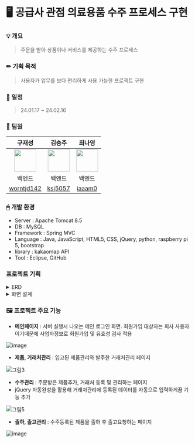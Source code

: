 <div align="left">

<h1>🖥 공급사 관점 의료용품 수주 프로세스 구현</h1>
  
### 💡 개요
> 주문을 받아 상품이나 서비스를 제공하는 수주 프로세스
### ✏ 기획 목적
> 사용자가 업무를 보다 편리하게 사용 가능한 프로젝트 구현
### 📆 일정
> 24.01.17 ~ 24.02.16
### 🙌 팀원
|구재성|김승주|최나영|
|:---:|:---:|:---:|
|<img src="https://github.com/iaaam0/project12/assets/152710037/0d2f9056-9c53-45a4-8838-c543eef375b4" width="60" height="60">|<img src="https://github.com/iaaam0/project12/assets/152710037/1d045b18-01fb-4e4d-9e64-01301be43757" width="60" height="60">|<img src="https://github.com/iaaam0/project12/assets/152710037/68fae097-760c-4749-ad89-0ad36eacba47" width="60" height="60">|
|백엔드|백엔드|백엔드|
|<a href="https://github.com/worntjd142">worntjd142</a>|<a href="https://github.com/ksj5057">ksj5057</a>|<a href="https://github.com/iaaam0/iam-0">iaaam0</a>|
### 🖱 개발 환경
- Server : Apache Tomcat 8.5
- DB : MySQL
- Framework : Spring MVC
- Language : Java, JavaScript, HTML5, CSS, jQuery, python, raspberry pi 5, bootstrap
- library : kakaomap API
- Tool : Eclipse, GitHub

### 프로젝트 기획
<details close>
  <summary>ERD</summary> 

![image](https://github.com/iaaam0/project3/assets/152710037/11b9da1b-ca67-4ba3-b3ba-f0b9f88a265e)
  
</details>

<details close>
  <summary>화면 설계</summary> 

![그림1](https://github.com/iaaam0/project3/assets/152710037/ba018877-b2bc-4230-8447-1b71ffe3e565)

  
</details>


### 🖼 프로젝트 주요 기능  
  
- <b>메인페이지</b> : 서버 실행시 나오는 메인 로그인 화면. 회원가입 대상자는 회사 사용자이기때문에 사업자정보로 회원가입 및 유효성 검사 적용
  
![image](https://github.com/iaaam0/project3/assets/152710037/064e37ec-8693-45dd-a151-8242a1c10628)

- <b>제품, 거래처관리</b> : 입고된 제품관리와 발주한 거래처관리 페이지

![그림3](https://github.com/iaaam0/project3/assets/152710037/3489073a-2036-460e-9837-647c637a8ccb)

- <b>수주관리</b> : 주문받은 제품추가, 거래처 등록 및 관리하는 페이지
- jQuery 자동완성을 활용해 거래처관리에 등록된 데이터를 자동으로 입력하게끔 기능 추가
  
![그림5](https://github.com/iaaam0/project3/assets/152710037/829747b3-0cb4-4500-9d9b-537a48b672e3)

  
- <b>출하, 출고관리</b> : 수주등록된 제품을 출하 후 출고요청하는 페이지
  
![image](https://github.com/iaaam0/project3/assets/152710037/74bccb33-7345-4ed9-9c5f-f0b98eecade8)

</div>


